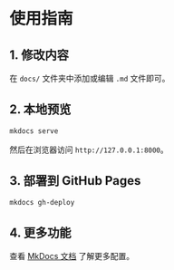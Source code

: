# 使用指南

## 1. 修改内容
在 `docs/` 文件夹中添加或编辑 `.md` 文件即可。

## 2. 本地预览
```bash
mkdocs serve
```
然后在浏览器访问 `http://127.0.0.1:8000`。

## 3. 部署到 GitHub Pages
```bash
mkdocs gh-deploy
```

## 4. 更多功能
查看 [MkDocs 文档](https://www.mkdocs.org/) 了解更多配置。
